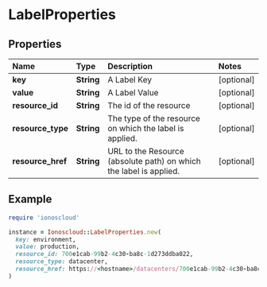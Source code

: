 # LabelProperties

## Properties

| Name | Type | Description | Notes |
| :--- | :--- | :--- | :--- |
| **key** | **String** | A Label Key | \[optional\] |
| **value** | **String** | A Label Value | \[optional\] |
| **resource\_id** | **String** | The id of the resource | \[optional\] |
| **resource\_type** | **String** | The type of the resource on which the label is applied. | \[optional\] |
| **resource\_href** | **String** | URL to the Resource \(absolute path\) on which the label is applied. | \[optional\] |

## Example

```ruby
require 'ionoscloud'

instance = Ionoscloud::LabelProperties.new(
  key: environment,
  value: production,
  resource_id: 700e1cab-99b2-4c30-ba8c-1d273ddba022,
  resource_type: datacenter,
  resource_href: https://<hostname>/datacenters/700e1cab-99b2-4c30-ba8c-1d273ddba022
)
```

